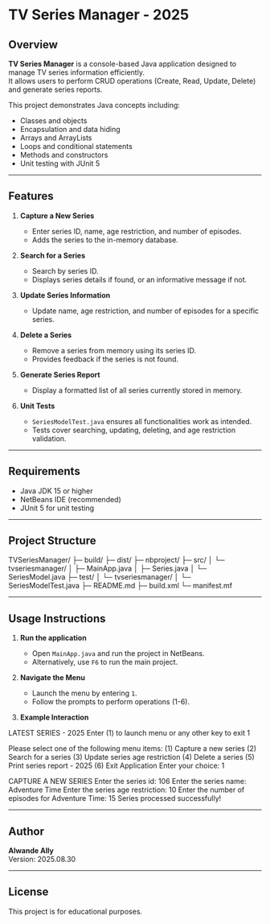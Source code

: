 # TV Series Manager - 2025

## Overview
**TV Series Manager** is a console-based Java application designed to manage TV series information efficiently.  
It allows users to perform CRUD operations (Create, Read, Update, Delete) and generate series reports.  

This project demonstrates Java concepts including:

- Classes and objects  
- Encapsulation and data hiding  
- Arrays and ArrayLists  
- Loops and conditional statements  
- Methods and constructors  
- Unit testing with JUnit 5  

---

## Features

1. **Capture a New Series**  
   - Enter series ID, name, age restriction, and number of episodes.  
   - Adds the series to the in-memory database.

2. **Search for a Series**  
   - Search by series ID.  
   - Displays series details if found, or an informative message if not.

3. **Update Series Information**  
   - Update name, age restriction, and number of episodes for a specific series.  

4. **Delete a Series**  
   - Remove a series from memory using its series ID.  
   - Provides feedback if the series is not found.

5. **Generate Series Report**  
   - Display a formatted list of all series currently stored in memory.  

6. **Unit Tests**  
   - `SeriesModelTest.java` ensures all functionalities work as intended.  
   - Tests cover searching, updating, deleting, and age restriction validation.

---

## Requirements

- Java JDK 15 or higher  
- NetBeans IDE (recommended)  
- JUnit 5 for unit testing  

---

## Project Structure

TVSeriesManager/
├─ build/
├─ dist/
├─ nbproject/
├─ src/
│  └─ tvseriesmanager/
│     ├─ MainApp.java
│     ├─ Series.java
│     └─ SeriesModel.java
├─ test/
│  └─ tvseriesmanager/
│     └─ SeriesModelTest.java
├─ README.md
├─ build.xml
└─ manifest.mf


---

## Usage Instructions

1. **Run the application**  
   - Open `MainApp.java` and run the project in NetBeans.  
   - Alternatively, use `F6` to run the main project.

2. **Navigate the Menu**  
   - Launch the menu by entering `1`.  
   - Follow the prompts to perform operations (1-6).  

3. **Example Interaction**

LATEST SERIES - 2025
Enter (1) to launch menu or any other key to exit
1

Please select one of the following menu items:
(1) Capture a new series
(2) Search for a series
(3) Update series age restriction
(4) Delete a series
(5) Print series report - 2025
(6) Exit Application
Enter your choice: 1

CAPTURE A NEW SERIES
Enter the series id: 106
Enter the series name: Adventure Time
Enter the series age restriction: 10
Enter the number of episodes for Adventure Time: 15
Series processed successfully!


---

## Author
**Alwande Ally**  
Version: 2025.08.30  

---

## License
This project is for educational purposes. 

